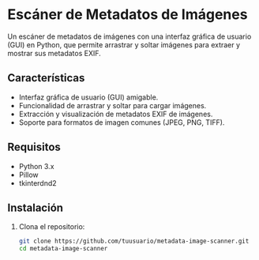 # Escáner de Metadatos de Imágenes

Un escáner de metadatos de imágenes con una interfaz gráfica de usuario (GUI) en Python, que permite arrastrar y soltar imágenes para extraer y mostrar sus metadatos EXIF.

## Características

- Interfaz gráfica de usuario (GUI) amigable.
- Funcionalidad de arrastrar y soltar para cargar imágenes.
- Extracción y visualización de metadatos EXIF de imágenes.
- Soporte para formatos de imagen comunes (JPEG, PNG, TIFF).

## Requisitos

- Python 3.x
- Pillow
- tkinterdnd2

## Instalación

1. Clona el repositorio:
   ```bash
   git clone https://github.com/tuusuario/metadata-image-scanner.git
   cd metadata-image-scanner
